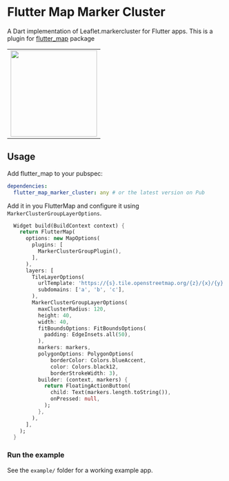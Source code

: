 # Flutter Map Marker Cluster

A Dart implementation of Leaflet.markercluster for Flutter apps.
This is a plugin for [flutter_map](https://github.com/johnpryan/flutter_map) package

<div style="text-align: center"><table><tr>
  <td style="text-align: center">
  <a href="https://github.com/lpongetti/flutter_map_marker_cluster/blob/master/example.gif">
    <img src="https://github.com/lpongetti/flutter_map_marker_cluster/blob/master/example.gif" width="200"/></a>
</td>
</tr></table></div>

## Usage

Add flutter_map to your pubspec:

```yaml
dependencies:
  flutter_map_marker_cluster: any # or the latest version on Pub
```

Add it in you FlutterMap and configure it using `MarkerClusterGroupLayerOptions`.

```dart
  Widget build(BuildContext context) {
    return FlutterMap(
      options: new MapOptions(
        plugins: [
          MarkerClusterGroupPlugin(),
        ],
      ),
      layers: [
        TileLayerOptions(
          urlTemplate: 'https://{s}.tile.openstreetmap.org/{z}/{x}/{y}.png',
          subdomains: ['a', 'b', 'c'],
        ),
        MarkerClusterGroupLayerOptions(
          maxClusterRadius: 120,
          height: 40,
          width: 40,
          fitBoundsOptions: FitBoundsOptions(
            padding: EdgeInsets.all(50),
          ),
          markers: markers,
          polygonOptions: PolygonOptions(
              borderColor: Colors.blueAccent,
              color: Colors.black12,
              borderStrokeWidth: 3),
          builder: (context, markers) {
            return FloatingActionButton(
              child: Text(markers.length.toString()),
              onPressed: null,
            );
          },
        ),
      ],
    );
  }
```

### Run the example

See the `example/` folder for a working example app.